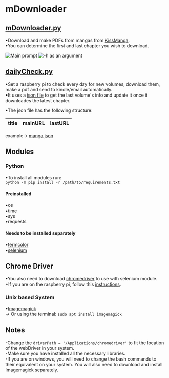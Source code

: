 # mDownloader

## [mDownloader.py]()
•Download and make PDFs from mangas from [KissManga](https://kissmanga.com/).<br/>
•You can determine the first and last chapter you wish to download.

![Main prompt](https://github.com/Pedro4064/mDownloader/blob/master/Images/Main.png?raw=true)
![-h as an argument](https://github.com/Pedro4064/mDownloader/blob/master/Images/-h.png?raw=true)

## [dailyCheck.py](https://github.com/Pedro4064/MangaDownloader/blob/master/Raspberry%20Pi%20Daily%20check/dailyCheck.py)
•Set a raspberry pi to check every day for new volumes, download them, make a pdf and send to kindle/email automatically.<br/>
•It uses a [json file](https://github.com/Pedro4064/MangaDownloader/blob/develop/Raspberry%20Pi%20Daily%20check/manga.json) to get the last volume's info and update it once it downloades the latest chapter.<br/>

•The json file has the following structure:


|title|mainURL|lastURL|
|-----|-------|-------|



example-> [manga.json](https://github.com/Pedro4064/MangaDownloader/blob/develop/Raspberry%20Pi%20Daily%20check/manga.json)


## Modules

### Python
  •To install all modules run: <br/>
   `python -m pip install -r /path/to/requirements.txt`

#### Preinstalled
•os<br/>
•time<br/>
•sys<br/>
•requests<br/>

#### Needs to be installed separately  
•[termcolor](https://pypi.org/project/termcolor/)<br/>
•[selenium](https://pypi.org/project/selenium/)<br/>


## Chrome Driver

  •You also need to download [chromedriver](http://chromedriver.chromium.org/downloads) to use with selenium module.<br/>
  *If you are on the raspberry pi, follow this [instructions](https://www.reddit.com/r/selenium/comments/7341wt/success_how_to_run_selenium_chrome_webdriver_on/). <br/>
### Unix based System			
•[Imagemagick ](https://imagemagick.org/index.php)<br/>
	-> Or using the terminal:
	`sudo apt install imagemagick`<br/>



## Notes
-Change the `driverPath = '/Applications/chromedriver'` to fit the location of the webDriver in your system.<br/>
-Make sure you have installed all the necessary libraries.<br/>
-If you are on windows, you will need to change the bash commands to their equivalent on your system. You will also need to download and install Imagemagick separately.